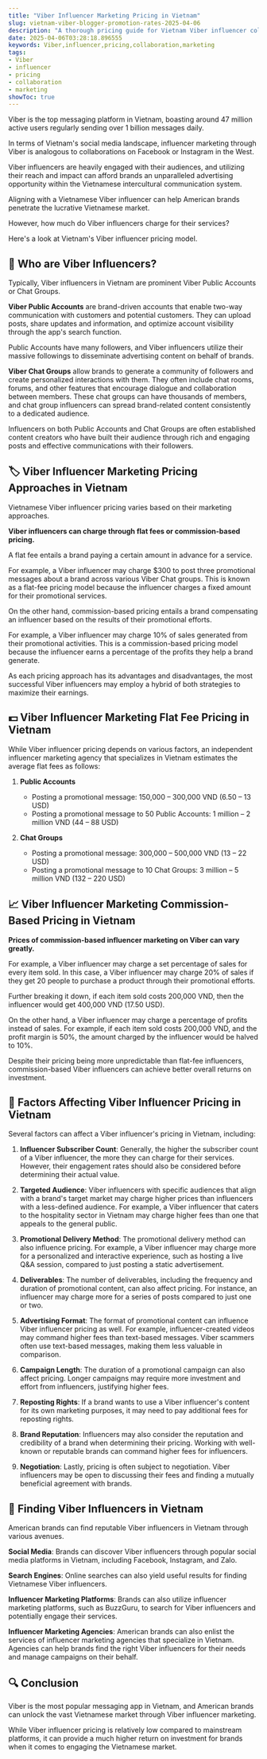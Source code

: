 ```yaml
---
title: "Viber Influencer Marketing Pricing in Vietnam"
slug: vietnam-viber-blogger-promotion-rates-2025-04-06
description: "A thorough pricing guide for Vietnam Viber influencer collaborations."
date: 2025-04-06T03:28:18.896555
keywords: Viber,influencer,pricing,collaboration,marketing
tags:
- Viber
- influencer
- pricing
- collaboration
- marketing
showToc: true
---
```


Viber is the top messaging platform in Vietnam, boasting around 47 million active users regularly sending over 1 billion messages daily.

In terms of Vietnam's social media landscape, influencer marketing through Viber is analogous to collaborations on Facebook or Instagram in the West.  

Viber influencers are heavily engaged with their audiences, and utilizing their reach and impact can afford brands an unparalleled advertising opportunity within the Vietnamese intercultural communication system.   

Aligning with a Vietnamese Viber influencer can help American brands penetrate the lucrative Vietnamese market.

However, how much do Viber influencers charge for their services?

Here's a look at Vietnam's Viber influencer pricing model.

## 📣 Who are Viber Influencers?

Typically, Viber influencers in Vietnam are prominent Viber Public Accounts or Chat Groups.

**Viber Public Accounts** are brand-driven accounts that enable two-way communication with customers and potential customers. They can upload posts, share updates and information, and optimize account visibility through the app's search function. 

Public Accounts have many followers, and Viber influencers utilize their massive followings to disseminate advertising content on behalf of brands. 

**Viber Chat Groups** allow brands to generate a community of followers and create personalized interactions with them. They often include chat rooms, forums, and other features that encourage dialogue and collaboration between members. These chat groups can have thousands of members, and chat group influencers can spread brand-related content consistently to a dedicated audience. 

Influencers on both Public Accounts and Chat Groups are often established content creators who have built their audience through rich and engaging posts and effective communications with their followers. 


## 🏷️ Viber Influencer Marketing Pricing Approaches in Vietnam

Vietnamese Viber influencer pricing varies based on their marketing approaches. 

**Viber influencers can charge through flat fees or commission-based pricing.**  

A flat fee entails a brand paying a certain amount in advance for a service. 

For example, a Viber influencer may charge $300 to post three promotional messages about a brand across various Viber Chat groups. This is known as a flat-fee pricing model because the influencer charges a fixed amount for their promotional services. 

On the other hand, commission-based pricing entails a brand compensating an influencer based on the results of their promotional efforts.

For example, a Viber influencer may charge 10% of sales generated from their promotional activities. This is a commission-based pricing model because the influencer earns a percentage of the profits they help a brand generate.

As each pricing approach has its advantages and disadvantages, the most successful Viber influencers may employ a hybrid of both strategies to maximize their earnings.  


## 💵 Viber Influencer Marketing Flat Fee Pricing in Vietnam

While Viber influencer pricing depends on various factors, an independent influencer marketing agency that specializes in Vietnam estimates the average flat fees as follows:

1. **Public Accounts**  
   - Posting a promotional message: 150,000 – 300,000 VND (6.50 – 13 USD)  
   - Posting a promotional message to 50 Public Accounts: 1 million – 2 million VND (44 – 88 USD)

2. **Chat Groups**  
   - Posting a promotional message: 300,000 – 500,000 VND (13 – 22 USD)  
   - Posting a promotional message to 10 Chat Groups: 3 million – 5 million VND (132 – 220 USD)


## 📈 Viber Influencer Marketing Commission-Based Pricing in Vietnam

**Prices of commission-based influencer marketing on Viber can vary greatly.** 

For example, a Viber influencer may charge a set percentage of sales for every item sold. In this case, a Viber influencer may charge 20% of sales if they get 20 people to purchase a product through their promotional efforts. 

Further breaking it down, if each item sold costs 200,000 VND, then the influencer would get 400,000 VND (17.50 USD).   

On the other hand, a Viber influencer may charge a percentage of profits instead of sales. For example, if each item sold costs 200,000 VND, and the profit margin is 50%, the amount charged by the influencer would be halved to 10%.

Despite their pricing being more unpredictable than flat-fee influencers, commission-based Viber influencers can achieve better overall returns on investment. 


## 💎 Factors Affecting Viber Influencer Pricing in Vietnam

Several factors can affect a Viber influencer's pricing in Vietnam, including:

1. **Influencer Subscriber Count**: Generally, the higher the subscriber count of a Viber influencer, the more they can charge for their services. However, their engagement rates should also be considered before determining their actual value.

2. **Targeted Audience**: Viber influencers with specific audiences that align with a brand's target market may charge higher prices than influencers with a less-defined audience. For example, a Viber influencer that caters to the hospitality sector in Vietnam may charge higher fees than one that appeals to the general public. 

3. **Promotional Delivery Method**: The promotional delivery method can also influence pricing. For example, a Viber influencer may charge more for a personalized and interactive experience, such as hosting a live Q&A session, compared to just posting a static advertisement. 

4. **Deliverables**: The number of deliverables, including the frequency and duration of promotional content, can also affect pricing. For instance, an influencer may charge more for a series of posts compared to just one or two.

5. **Advertising Format**: The format of promotional content can influence Viber influencer pricing as well. For example, influencer-created videos may command higher fees than text-based messages. Viber scammers often use text-based messages, making them less valuable in comparison. 

6. **Campaign Length**: The duration of a promotional campaign can also affect pricing. Longer campaigns may require more investment and effort from influencers, justifying higher fees. 

7. **Reposting Rights**: If a brand wants to use a Viber influencer's content for its own marketing purposes, it may need to pay additional fees for reposting rights. 

8. **Brand Reputation**: Influencers may also consider the reputation and credibility of a brand when determining their pricing. Working with well-known or reputable brands can command higher fees for influencers.

9. **Negotiation**: Lastly, pricing is often subject to negotiation. Viber influencers may be open to discussing their fees and finding a mutually beneficial agreement with brands.


## 📢 Finding Viber Influencers in Vietnam

American brands can find reputable Viber influencers in Vietnam through various avenues.

**Social Media**: Brands can discover Viber influencers through popular social media platforms in Vietnam, including Facebook, Instagram, and Zalo. 

**Search Engines**: Online searches can also yield useful results for finding Vietnamese Viber influencers. 

**Influencer Marketing Platforms**: Brands can also utilize influencer marketing platforms, such as BuzzGuru, to search for Viber influencers and potentially engage their services. 

**Influencer Marketing Agencies**: American brands can also enlist the services of influencer marketing agencies that specialize in Vietnam. Agencies can help brands find the right Viber influencers for their needs and manage campaigns on their behalf. 


## 🔍 Conclusion

Viber is the most popular messaging app in Vietnam, and American brands can unlock the vast Vietnamese market through Viber influencer marketing. 

While Viber influencer pricing is relatively low compared to mainstream platforms, it can provide a much higher return on investment for brands when it comes to engaging the Vietnamese market.